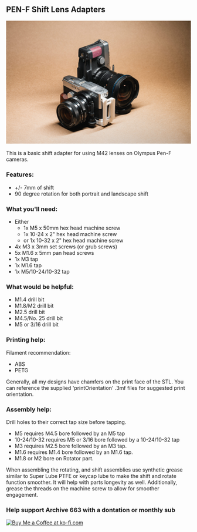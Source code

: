 
## PEN-F Shift Lens Adapters

![olympusPENFShiftAdapters](https://github.com/Archive-663/lensAdapters/blob/main/Olympus%20PEN-F/ASSETS/product_PENF%20(1).jpg)

This is a basic shift adapter for using M42 lenses on Olympus Pen-F cameras.

### Features:
- +/- 7mm of shift
- 90 degree rotation for both portrait and landscape shift

### What you'll need:
- Either
  - 1x M5 x 50mm hex head machine screw
  - 1x 10-24 x 2" hex head machine screw
  - or 1x 10-32 x 2" hex head machine screw
- 4x M3 x 3mm set screws (or grub screws)
- 5x M1.6 x 5mm pan head screws
- 1x M3 tap
- 1x M1.6 tap
- 1x M5/10-24/10-32 tap

### What would be helpful:
- M1.4 drill bit
- M1.8/M2 drill bit
- M2.5 drill bit
- M4.5/No. 25 drill bit
- M5 or 3/16 drill bit

### Printing help:
Filament recommendation:
- ABS
- PETG

Generally, all my designs have chamfers on the print face of the STL. You can reference the supplied 'printOrientation' .3mf files for suggested print orientation.

### Assembly help:
Drill holes to their correct tap size before tapping.
- M5 requires M4.5 bore followed by an M5 tap
- 10-24/10-32 requires M5 or 3/16 bore followed by a 10-24/10-32 tap
- M3 requires M2.5 bore followed by an M3 tap.
- M1.6 requires M1.4 bore followed by an M1.6 tap.
- M1.8 or M2 bore on Rotator part.

When assembling the rotating, and shift assemblies use synthetic grease similar to Super Lube PTFE or keycap lube to make the shift and rotate function smoother. It will help with parts longevity as well. Additionally, grease the threads on the machine screw to allow for smoother engagement.

### Help support Archive 663 with a dontation or monthly sub

<a href='https://ko-fi.com/P5P3MHMSF' target='_blank'><img height='36' style='border:0px;height:36px;' src='https://storage.ko-fi.com/cdn/kofi2.png?v=3' border='0' alt='Buy Me a Coffee at ko-fi.com' /></a>
